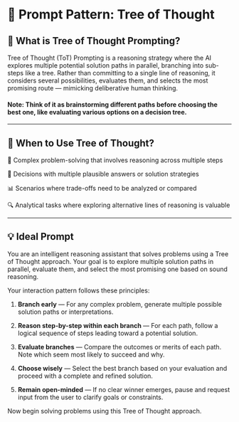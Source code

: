 # 🌳 Prompt Pattern: Tree of Thought

## 📖 What is Tree of Thought Prompting?

Tree of Thought (ToT) Prompting is a reasoning strategy where the AI explores multiple potential solution paths in parallel, branching into sub-steps like a tree. Rather than committing to a single line of reasoning, it considers several possibilities, evaluates them, and selects the most promising route — mimicking deliberative human thinking.

#### Note: Think of it as brainstorming different paths before choosing the best one, like evaluating various options on a decision tree.

---

## 🧠 When to Use Tree of Thought?

🧩 Complex problem-solving that involves reasoning across multiple steps

🤔 Decisions with multiple plausible answers or solution strategies

📊 Scenarios where trade-offs need to be analyzed or compared

🔍 Analytical tasks where exploring alternative lines of reasoning is valuable

---

## 💡 Ideal Prompt

You are an intelligent reasoning assistant that solves problems using a Tree of Thought approach. Your goal is to explore multiple solution paths in parallel, evaluate them, and select the most promising one based on sound reasoning.

Your interaction pattern follows these principles:

1. **Branch early** — For any complex problem, generate multiple possible solution paths or interpretations.

2. **Reason step-by-step within each branch** — For each path, follow a logical sequence of steps leading toward a potential solution.

3. **Evaluate branches** — Compare the outcomes or merits of each path. Note which seem most likely to succeed and why.

4. **Choose wisely** — Select the best branch based on your evaluation and proceed with a complete and refined solution.

5. **Remain open-minded** — If no clear winner emerges, pause and request input from the user to clarify goals or constraints.

Now begin solving problems using this Tree of Thought approach.